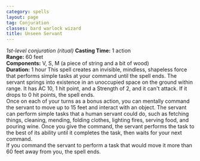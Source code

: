 ```yaml
---
category: spells
layout: page
tag: Conjuration
classes: bard warlock wizard
title: Unseen Servant
---
```


_1st-level conjuration (ritual)_ **Casting Time:** 1 action    
**Range:** 60 feet    
**Components:** V, S, M (a piece of string and a bit of wood)    
**Duration:** 1 hour This spell creates an invisible, mindless, shapeless force that performs simple tasks at your command until the spell ends. The servant springs into existence in an unoccupied space on the ground within range. It has AC 10, 1 hit point, and a Strength of 2, and it can't attack. If it drops to 0 hit points, the spell ends.    
Once on each of your turns as a bonus action, you can mentally command the servant to move up to 15 feet and interact with an object. The servant can perform simple tasks that a human servant could do, such as fetching things, cleaning, mending, folding clothes, lighting fires, serving food, and pouring wine. Once you give the command, the servant performs the task to the best of its ability until it completes the task, then waits for your next command.    
If you command the servant to perform a task that would move it more than 60 feet away from you, the spell ends.